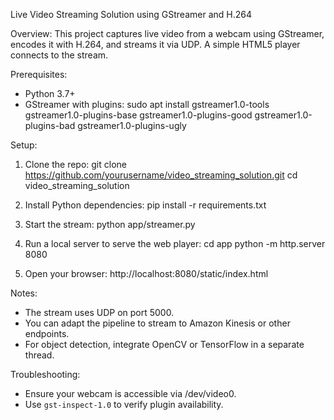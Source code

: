 Live Video Streaming Solution using GStreamer and H.264

Overview:
This project captures live video from a webcam using GStreamer, encodes it with H.264, and streams it via UDP. A simple HTML5 player connects to the stream.

Prerequisites:
- Python 3.7+
- GStreamer with plugins:
  sudo apt install gstreamer1.0-tools gstreamer1.0-plugins-base gstreamer1.0-plugins-good gstreamer1.0-plugins-bad gstreamer1.0-plugins-ugly

Setup:
1. Clone the repo:
   git clone https://github.com/yourusername/video_streaming_solution.git
   cd video_streaming_solution

2. Install Python dependencies:
   pip install -r requirements.txt

3. Start the stream:
   python app/streamer.py

4. Run a local server to serve the web player:
   cd app
   python -m http.server 8080

5. Open your browser:
   http://localhost:8080/static/index.html

Notes:
- The stream uses UDP on port 5000.
- You can adapt the pipeline to stream to Amazon Kinesis or other endpoints.
- For object detection, integrate OpenCV or TensorFlow in a separate thread.

Troubleshooting:
- Ensure your webcam is accessible via /dev/video0.
- Use `gst-inspect-1.0` to verify plugin availability.